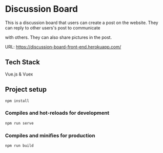 # Discussion Board

This is a discussion board that users can create a post on the website. They can reply to other users's post to communicate 

with others. They can also share pictures in the post. 

URL:
https://discussion-board-front-end.herokuapp.com/


## Tech Stack

Vue.js & Vuex

## Project setup
```
npm install
```

### Compiles and hot-reloads for development
```
npm run serve
```

### Compiles and minifies for production
```
npm run build
```

